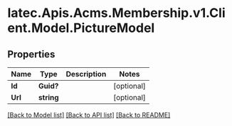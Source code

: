 # Iatec.Apis.Acms.Membership.v1.Client.Model.PictureModel
## Properties

Name | Type | Description | Notes
------------ | ------------- | ------------- | -------------
**Id** | **Guid?** |  | [optional] 
**Url** | **string** |  | [optional] 

[[Back to Model list]](../README.md#documentation-for-models) [[Back to API list]](../README.md#documentation-for-api-endpoints) [[Back to README]](../README.md)

